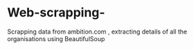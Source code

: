 # Web-scrapping-
Scrapping data from ambition.com , extracting details of all the organisations
using BeautifulSoup
